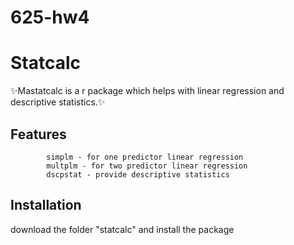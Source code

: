 # 625-hw4
# Statcalc

✨Mastatcalc is a r package which helps with linear regression and descriptive statistics.✨

## Features
            simplm - for one predictor linear regression
            multplm - for two predictor linear regression
            dscpstat - provide descriptive statistics



## Installation

download the folder "statcalc" and install the package
